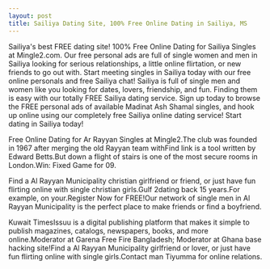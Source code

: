 ```yaml
---
layout: post
title: Sailiya Dating Site, 100% Free Online Dating in Sailiya, MS
---
```


Sailiya's best FREE dating site! 100% Free Online Dating for Sailiya Singles at Mingle2.com. Our free personal ads are full of single women and men in Sailiya looking for serious relationships, a little online flirtation, or new friends to go out with. Start meeting singles in Sailiya today with our free online personals and free Sailiya chat! Sailiya is full of single men and women like you looking for dates, lovers, friendship, and fun. Finding them is easy with our totally FREE Sailiya dating service. Sign up today to browse the FREE personal ads of available Madinat Ash Shamal singles, and hook up online using our completely free Sailiya online dating service! Start dating in Sailiya today!


Free Online Dating for Ar Rayyan Singles at Mingle2.The club was founded in 1967 after merging the old Rayyan team withFind link is a tool written by Edward Betts.But down a flight of stairs is one of the most secure rooms in London.Win: Fixed Game for 09.




Find a Al Rayyan Municipality christian girlfriend or friend, or just have fun flirting online with single christian girls.Gulf 2dating back 15 years.For example, on your.Register Now for FREE!Our network of single men in Al Rayyan Municipality is the perfect place to make friends or find a boyfriend.




Kuwait TimesIssuu is a digital publishing platform that makes it simple to publish magazines, catalogs, newspapers, books, and more online.Moderator at Garena Free Fire Bangladesh; Moderator at Ghana base hacking site!Find a Al Rayyan Municipality girlfriend or lover, or just have fun flirting online with single girls.Contact man Tiyumma for online relations.





